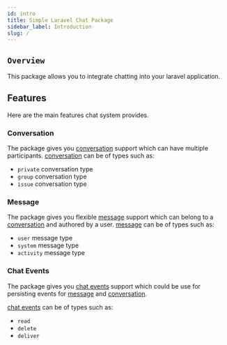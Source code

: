 ```yaml
---
id: intro
title: Simple Laravel Chat Package
sidebar_label: Introduction
slug: /
---
```


## `Overview`

This package allows you to integrate chatting into your laravel application.

## Features
Here are the main features chat system provides.

### Conversation
The package gives you [conversation](./apis/models/conversation) support which can have multiple participants.
[conversation](./apis/models/conversation) can be of types such as:
- `private` conversation type
- `group` conversation type
- `issue` conversation type

### Message
The package gives you flexible [message](./apis/models/message) support which can belong to a [conversation](./apis/models/conversation) and authored by a user.
[message](./apis/models/message) can be of types such as:
- `user` message type
- `system` message type
- `activity` message type

### Chat Events
The package gives you [chat events](./apis/models/chatevent) support which could be use for persisting events for [message](./apis/models/message) and [conversation](./apis/models/conversation).

[chat events](./apis/models/chatevent) can be of types such as:
- `read`
- `delete`
- `deliver`
